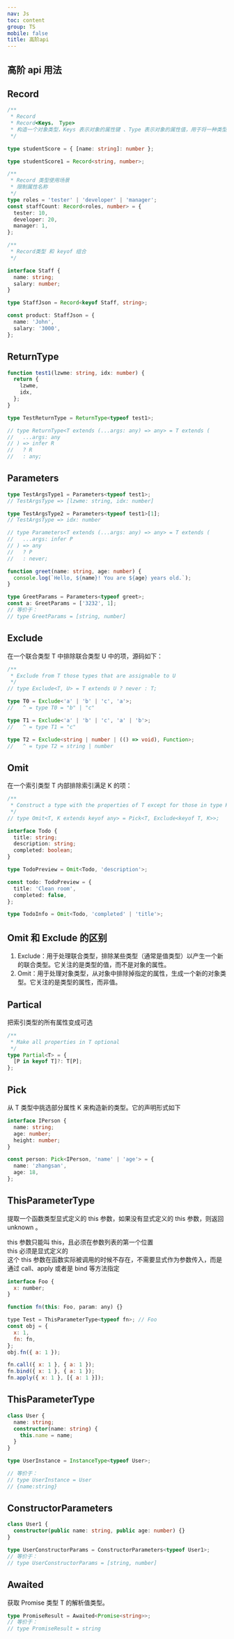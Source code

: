 ```yaml
---
nav: Js
toc: content
group: TS
mobile: false
title: 高阶api
---
```


## 高阶 api 用法

## Record

```ts
/**
 * Record
 * Record<Keys， Type>
 * 构造一个对象类型，Keys 表示对象的属性键 、Type 表示对象的属性值，用于将一种类型属性映射到另一种类型
 */

type studentScore = { [name: string]: number };

type studentScore1 = Record<string, number>;

/**
 * Record 类型使用场景
 * 限制属性名称
 */
type roles = 'tester' | 'developer' | 'manager';
const staffCount: Record<roles, number> = {
  tester: 10,
  developer: 20,
  manager: 1,
};

/**
 * Record类型 和 keyof 组合
 */

interface Staff {
  name: string;
  salary: number;
}

type StaffJson = Record<keyof Staff, string>;

const product: StaffJson = {
  name: 'John',
  salary: '3000',
};
```

## ReturnType

```ts
function test1(lzwme: string, idx: number) {
  return {
    lzwme,
    idx,
  };
}

type TestReturnType = ReturnType<typeof test1>;

// type ReturnType<T extends (...args: any) => any> = T extends (
//   ...args: any
// ) => infer R
//   ? R
//   : any;
```

## Parameters

```ts
type TestArgsType1 = Parameters<typeof test1>;
// TestArgsType => [lzwme: string, idx: number]

type TestArgsType2 = Parameters<typeof test1>[1];
// TestArgsType => idx: number

// type Parameters<T extends (...args: any) => any> = T extends (
//   ...args: infer P
// ) => any
//   ? P
//   : never;

function greet(name: string, age: number) {
  console.log(`Hello, ${name}! You are ${age} years old.`);
}

type GreetParams = Parameters<typeof greet>;
const a: GreetParams = ['3232', 1];
// 等价于：
// type GreetParams = [string, number]
```

## Exclude

在一个联合类型 T 中排除联合类型 U 中的项，源码如下：

```ts
/**
 * Exclude from T those types that are assignable to U
 */
// type Exclude<T, U> = T extends U ? never : T;

type T0 = Exclude<'a' | 'b' | 'c', 'a'>;
//   ^ = type T0 = "b" | "c"

type T1 = Exclude<'a' | 'b' | 'c', 'a' | 'b'>;
//   ^ = type T1 = "c"

type T2 = Exclude<string | number | (() => void), Function>;
//   ^ = type T2 = string | number
```

## Omit

在一个索引类型 T 内部排除索引满足 K 的项：

```ts
/**
 * Construct a type with the properties of T except for those in type K.
 */
// type Omit<T, K extends keyof any> = Pick<T, Exclude<keyof T, K>>;

interface Todo {
  title: string;
  description: string;
  completed: boolean;
}

type TodoPreview = Omit<Todo, 'description'>;

const todo: TodoPreview = {
  title: 'Clean room',
  completed: false,
};

type TodoInfo = Omit<Todo, 'completed' | 'title'>;
```

## Omit 和 Exclude 的区别

1. Exclude：用于处理联合类型，排除某些类型（通常是值类型）以产生一个新的联合类型。它关注的是类型的值，而不是对象的属性。
2. Omit：用于处理对象类型，从对象中排除掉指定的属性，生成一个新的对象类型。它关注的是类型的属性，而非值。

## Partical

把索引类型的所有属性变成可选

```ts
/**
 * Make all properties in T optional
 */
type Partial<T> = {
  [P in keyof T]?: T[P];
};
```

## Pick

从 T 类型中挑选部分属性 K 来构造新的类型。它的声明形式如下

```ts
interface IPerson {
  name: string;
  age: number;
  height: number;
}

const person: Pick<IPerson, 'name' | 'age'> = {
  name: 'zhangsan',
  age: 18,
};
```

## ThisParameterType

提取一个函数类型显式定义的 this 参数，如果没有显式定义的 this 参数，则返回 unknown 。

this 参数只能叫 this，且必须在参数列表的第一个位置  
this 必须是显式定义的  
这个 this 参数在函数实际被调用的时候不存在，不需要显式作为参数传入，而是通过 call、apply 或者是 bind 等方法指定

```js
interface Foo {
  x: number;
}

function fn(this: Foo, param: any) {}

type Test = ThisParameterType<typeof fn>; // Foo
const obj = {
  x: 1,
  fn: fn,
};
obj.fn({ a: 1 });

fn.call({ x: 1 }, { a: 1 });
fn.bind({ x: 1 }, { a: 1 });
fn.apply({ x: 1 }, [{ a: 1 }]);
```

## ThisParameterType

```ts
class User {
  name: string;
  constructor(name: string) {
    this.name = name;
  }
}

type UserInstance = InstanceType<typeof User>;

// 等价于：
// type UserInstance = User
// {name:string}
```

## ConstructorParameters

```ts
class User1 {
  constructor(public name: string, public age: number) {}
}

type UserConstructorParams = ConstructorParameters<typeof User1>;
// 等价于：
// type UserConstructorParams = [string, number]
```

## Awaited

获取 Promise 类型 T 的解析值类型。

```ts
type PromiseResult = Awaited<Promise<string>>;
// 等价于：
// type PromiseResult = string
```
